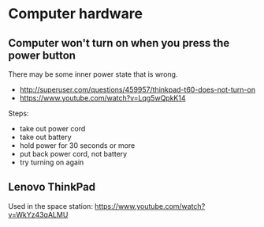 # Computer hardware

## Computer won't turn on when you press the power button

There may be some inner power state that is wrong.

- <http://superuser.com/questions/459957/thinkpad-t60-does-not-turn-on>
- <https://www.youtube.com/watch?v=Lqg5wQpkK14>

Steps:

- take out power cord
- take out battery
- hold power for 30 seconds or more
- put back power cord, not battery
- try turning on again

## Lenovo ThinkPad

Used in the space station: <https://www.youtube.com/watch?v=WkYz43qALMU>
